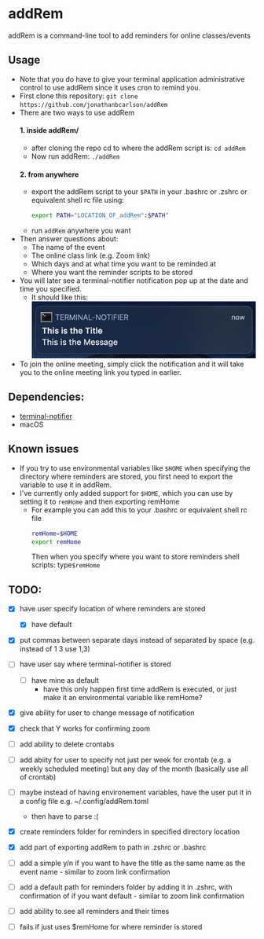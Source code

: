 # addRem
addRem is a command-line tool to add reminders for online classes/events
## Usage
- Note that you do have to give your terminal application administrative control to use addRem since it uses cron to remind you.
- First clone this repository: `git clone https://github.com/jonathanbcarlson/addRem`
- There are two ways to use addRem
  #### 1. inside addRem/ 
    - after cloning the repo cd to where the addRem script is: `cd addRem`
    - Now run addRem: `./addRem`
  #### 2. from anywhere
    - export the addRem script to your `$PATH` in your .bashrc or .zshrc or equivalent shell rc file using:
      ```bash 
      export PATH="LOCATION_OF_addRem":$PATH"
      ```
    - run `addRem` anywhere you want
- Then answer questions about:
  - The name of the event
  - The online class link (e.g. Zoom link)
  - Which days and at what time you want to be reminded at 
  - Where you want the reminder scripts to be stored
- You will later see a terminal-notifier notification pop up at the date and time you specified. 
  - It should like this: ![Example Notification](assets/exampleNotification.png)
- To join the online meeting, simply click the notification and it will take you to the online meeting link you typed in earlier.
## Dependencies:
- [terminal-notifier](https://github.com/julienXX/terminal-notifier)
- macOS
## Known issues
- If you try to use environmental variables like `$HOME` when specifying the directory where reminders are stored, you first need to export the variable to use it in addRem. 
- I've currently only added support for `$HOME`, which you can use by setting it to `remHome` and then exporting remHome
  - For example you can add this to your .bashrc or equivalent shell rc file
    ```bash 
    remHome=$HOME 
    export remHome
    ```
    Then when you specify where you want to store reminders shell scripts: type`$remHome`
## TODO:
- [x] have user specify location of where reminders are stored
  - [x] have default
- [x] put commas between separate days instead of separated by space (e.g. instead of 1 3 use 1,3)
- [ ] have user say where terminal-notifier is stored
  - [ ] have mine as default
     - have this only happen first time addRem is executed, or just make it an environmental variable like remHome? 
- [x] give ability for user to change message of notification
- [x] check that Y works for confirming zoom
- [ ] add ability to delete crontabs
- [ ] add abiity for user to specify not just per week for crontab (e.g. a weekly scheduled meeting) but any day of the month (basically use all of crontab)
- [ ] maybe instead of having environement variables, have the user put it in a config file e.g. ~/.config/addRem.toml
     - then have to parse :( 
- [x] create reminders folder for reminders in specified directory location
- [x] add part of exporting addRem to path in .zshrc or .bashrc
- [ ] add a simple y/n if you want to have the title as the same name as the event name - similar to zoom link confirmation
- [ ] add a default path for reminders folder by adding it in .zshrc, with confirmation of if you want default - similar to zoom link confirmation
- [ ] add ability to see all reminders and their times
- [ ] fails if just uses $remHome for where reminder is stored



